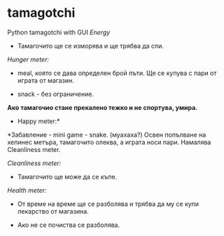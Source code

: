 # tamagotchi
Python tamagotchi with GUI
*Energy*

* Тамагочито ще се изморява и ще трябва да спи.

*Hunger meter:*

* meal, която се дава определен брой пъти. Ще се купува с пари от играта от магазин.

* snack - без ограничение.

**Ако тамагочио стане прекалено тежко и не спортува, умира.**

* Happy meter:*

*Забавление - mini game - snake. (муахаха?) Освен попълване на хепинес метъра, тамагочито олеква, а играта носи пари. Намалява Cleanliness meter.

*Cleanliness meter:*

* Тамагочито ще може да се къпе.

*Health meter:*

* От време на време ще се разболява и трябва да му се купи лекарство от магазина.

* Ако не се почиства се разболява.

